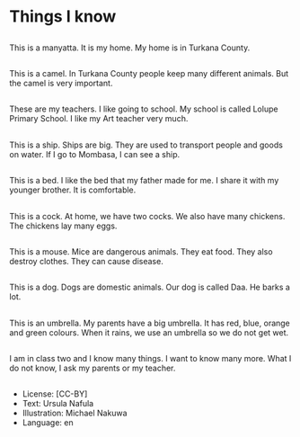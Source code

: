 # Things I know

##
This is a manyatta.
It is my home.
My home is in Turkana
County.

##
This is a camel.
In Turkana County
people keep many
different animals.
But the camel is very
important.

##
These are my teachers.
I like going to school.
My school is called
Lolupe Primary School.
I like my Art teacher
very much.

##
This is a ship.
Ships are big.
They are used to
transport people and
goods on water.
If I go to Mombasa, I
can see a ship.

##
This is a bed.
I like the bed that my
father made for me.
I share it with my
younger brother.
It is comfortable.

##
This is a cock.
At home, we have two
cocks.
We also have many
chickens.
The chickens lay many
eggs.

##
This is a mouse.
Mice are dangerous
animals.
They eat food.
They also destroy
clothes.
They can cause
disease.

##
This is a dog.
Dogs are domestic
animals.
Our dog is called Daa.
He barks a lot.

##
This is an umbrella.
My parents have a big
umbrella.
It has red, blue, orange
and green colours.
When it rains, we use
an umbrella so we do
not get wet.

##
I am in class two and I know many things.
I want to know many more.
What I do not know, I ask my parents or my teacher.

##
* License: [CC-BY]
* Text: Ursula Nafula
* Illustration: Michael Nakuwa
* Language: en
